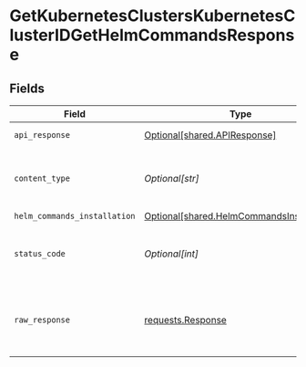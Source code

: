 # GetKubernetesClustersKubernetesClusterIDGetHelmCommandsResponse


## Fields

| Field                                                                                            | Type                                                                                             | Required                                                                                         | Description                                                                                      |
| ------------------------------------------------------------------------------------------------ | ------------------------------------------------------------------------------------------------ | ------------------------------------------------------------------------------------------------ | ------------------------------------------------------------------------------------------------ |
| `api_response`                                                                                   | [Optional[shared.APIResponse]](undefined/models/shared/apiresponse.md)                           | :heavy_minus_sign:                                                                               | unknown error                                                                                    |
| `content_type`                                                                                   | *Optional[str]*                                                                                  | :heavy_check_mark:                                                                               | HTTP response content type for this operation                                                    |
| `helm_commands_installation`                                                                     | [Optional[shared.HelmCommandsInstallation]](undefined/models/shared/helmcommandsinstallation.md) | :heavy_minus_sign:                                                                               | OK                                                                                               |
| `status_code`                                                                                    | *Optional[int]*                                                                                  | :heavy_check_mark:                                                                               | HTTP response status code for this operation                                                     |
| `raw_response`                                                                                   | [requests.Response](https://requests.readthedocs.io/en/latest/api/#requests.Response)            | :heavy_minus_sign:                                                                               | Raw HTTP response; suitable for custom response parsing                                          |